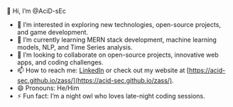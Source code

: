 👋 Hi, I’m @AciD-sEc  
- 👀 I’m interested in exploring new technologies, open-source projects, and game development.  
- 🌱 I’m currently learning MERN stack development, machine learning models, NLP, and Time Series analysis.  
- 💞️ I’m looking to collaborate on open-source projects, innovative web apps, and coding challenges.  
- 📫 How to reach me: [LinkedIn](https://www.linkedin.com/in/tanay-haldar-a90950303/) or check out my website at [https://acid-sec.github.io/zass/](https://acid-sec.github.io/zass/).  
- 😄 Pronouns: He/Him  
- ⚡ Fun fact: I’m a night owl who loves late-night coding sessions.  

